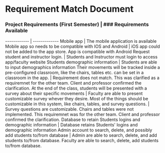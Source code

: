 # Requirement Match Document

### Project Requirements (First Semester) | ### Requirements Available 
------------ | -------------
Mobile app | The mobile application is available
Mobile app so needs to be compatible with IOS and Android | iOS app could not be added to the app store. App is compatible with Android
Request student and instructor login. | Students and Instructor must login to access app/faculty website
Students demographic information | Students are able to input demographics information
Their movements will be tracked inside a pre-configured classroom, like the chairs, tables etc. can be set in a classroom in the app. | Requirement does not match. This was clarified as a requiremnet for the other team. Client and professor confirmed the clarification.
At the end of the class, students will be presented with a survey about their specific movements | Faculty are able to present customizable survey whever they desire.
Most of the things should be customizable in this system, like chairs, tables, and survey questions. | Survey questions are customizable. Chairs and tables were not implemented. This requiremnet was for the other team. Client and professor confirmed the clarification.
Database to retain Students logins and demographic information | Database retains Students' logins and demographic information 
Admin account to search, delete, and possibly add students to/from database | Admin are able to search, delete, and add students to/from database. Faculty are able to search, delete, add students to/from database.
